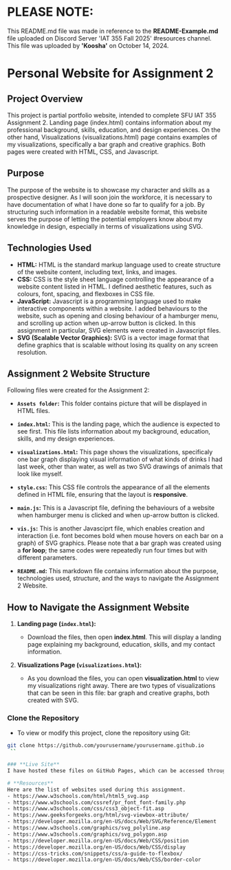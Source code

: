 # PLEASE NOTE: 
This README.md file was made in reference to the **README-Example.md** file uploaded on Discord Server 'IAT 355 Fall 2025' #resources channel. This file was uploaded by **'Koosha'** on October 14, 2024. 

# **Personal Website for Assignment 2**

## **Project Overview**
This project is partial portfolio website, intended to complete SFU IAT 355 Assignment 2. Landing page (index.html) contains information about my professional background, skills, education, and design experiences. On the other hand, Visualizations (visualizations.html) page contains examples of my visualizations, specifically a bar graph and creative graphics. Both pages were created with HTML, CSS, and Javascript. 

## **Purpose**
The purpose of the website is to showcase my character and skills as a prospective designer. As I will soon join the workforce, it is necessary to have documentation of what I have done so far to qualify for a job. By structuring such information in a readable website format, this website serves the purpose of letting the potential employers know about my knowledge in design, especially in terms of visualizations using SVG. 

## **Technologies Used**
- **HTML:** HTML is the standard markup language used to create structure of the website content, including text, links, and images. 
- **CSS:** CSS is the style sheet language controlling the appearance of a website content listed in HTML. I defined aesthetic features, such as colours, font, spacing, and flexboxes in CSS file. 
- **JavaScript:** Javascript is a programming language used to make interactive components within a website. I added behaviours to the website, such as opening and closing behaviour of a hamburger menu, and scrolling up action when up-arrow button is clicked. In this assignment in particular, SVG elements were created in Javascript files.  
- **SVG (Scalable Vector Graphics):** SVG is a vector image format that define graphics that is scalable without losing its quality on any screen resolution.  

## **Assignment 2 Website Structure**
Following files were created for the Assignment 2:

- **`Assets folder`:** This folder contains picture that will be displayed in HTML files.   

- **`index.html`:** This is the landing page, which the audience is expected to see first. This file lists information about my background, education, skills, and my design experiences. 
  
- **`visualizations.html`:** This page shows the visualizations, specificaly one bar graph displaying visual information of what kinds of drinks I had last week, other than water, as well as two SVG drawings of animals that look like myself. 
  
- **`style.css`:** This CSS file controls the appearance of all the elements defined in HTML file, ensuring that the layout is **responsive**. 

- **`main.js`:** This is a Javascript file, defining the behaviours of a website when hamburger menu is clicked and when up-arrow button is clicked. 

- **`vis.js`:** This is another Javasciprt file, which enables creation and interaction (i.e. font becomes bold when mouse hovers on each bar on a graph) of SVG graphics. Please note that a bar graph was created using a **for loop**; the same codes were repeatedly run four times but with different parameters.

- **`README.md`:** This markdown file contains information about the purpose, technologies used, structure, and the ways to navigate the Assignment 2 Website. 

## **How to Navigate the Assignment Website**
1. **Landing page  (`index.html`):**
   - Download the files, then open **index.html**. This will display a landing page explaining my background, education, skills, and my contact information. 

2. **Visualizations Page (`visualizations.html`):**
    - As you download the files, you can open **visualization.html** to view my visualizations right away. There are two types of visualizations that can be seen in this file: bar graph and creative graphs, both created with SVG. 

### **Clone the Repository**
   - To view or modify this project, clone the repository using Git:
   ```bash
   git clone https://github.com/yourusername/yourusername.github.io
    ``

### **Live Site**
I have hosted these files on GitHub Pages, which can be accessed through here: [------------](https://----)

# **Resources**
Here are the list of websites used during this assignment. 
- https://www.w3schools.com/html/html5_svg.asp
- https://www.w3schools.com/cssref/pr_font_font-family.php
- https://www.w3schools.com/css/css3_object-fit.asp
- https://www.geeksforgeeks.org/html/svg-viewbox-attribute/
- https://developer.mozilla.org/en-US/docs/Web/SVG/Reference/Element
- https://www.w3schools.com/graphics/svg_polyline.asp
- https://www.w3schools.com/graphics/svg_polygon.asp
- https://developer.mozilla.org/en-US/docs/Web/CSS/position
- https://developer.mozilla.org/en-US/docs/Web/CSS/display
- https://css-tricks.com/snippets/css/a-guide-to-flexbox/
- https://developer.mozilla.org/en-US/docs/Web/CSS/border-color



   
